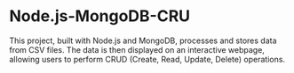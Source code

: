 # Node.js-MongoDB-CRU
This project, built with Node.js and MongoDB, processes and stores data from CSV files. The data is then displayed on an interactive webpage, allowing users to perform CRUD (Create, Read, Update, Delete) operations.
